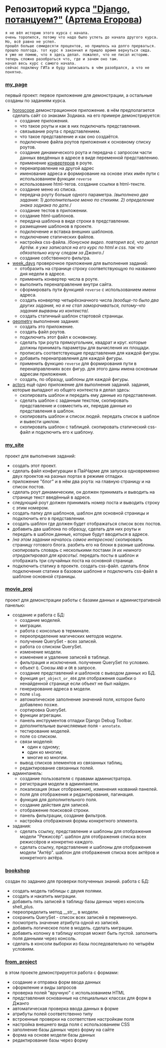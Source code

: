 # Репозиторий курса ["Django, потанцуем?"](https://stepik.org/course/114288/info) ([Артема Егорова](https://stepik.org/users/4877629/teach))

    я не вёл историю этого курса с начала. 
    очень торопился, потому что надо было успеть до начала другого курса. 
    Но, всё равно не успел. 
    прошёл больше семидесяти процентов, но пришлось на долго прерваться. 
    прошло полгода. тот курс я закончил и пришло время вернуться сюда.
    я уже не помню, что я здесь делал. пожалел, что не писал историю. 
    теперь сложно разобраться что, где и зачем оно там. 
    начал весь курс с самого начала. 
    сейчас подключу ГИТа и буду записывать в чём разобрался, а что не понятно.

### [my_page](my_page)
первый проект: первое приложение для демонстрации, а остальные созданы по заданиям курса.
- [horoscope](my_page%2Fhoroscope) демонстрационное приложение. в нём предполагается сделать сайт со знаками Зодиака. 
на его примере демонстрируется:
  - создание приложения.
  - что такое роуты и как в них подключать представления.
  - связывание роута с представлением. 
  - что такое представление и как оно создаётся. 
  - подключение файла роутов приложения к основному списку роутов.
  - создание динамического роута и передача с запросом части данных введённых в адресе в виде переменной представлению.
  - применение [конвертеров](https://docs.djangoproject.com/en/5.1/topics/http/urls/#path-converters) в роуте.
  - перенаправление на другой адрес
  - именование адреса и формирование на основе этих имён пути с использованием функции `reverse`
  - использование html-тегов. создание ссылки в html-тексте.
  - создание меню из списка.
  - передача роуту больше одного параметра. /_выполнено два задания: 1) дополнительное меню по стихиям. 2) определение 
знака зодиака по дате._/
  - создание тестов в приложении.
  - создание html-шаблонов.
  - передача шаблона в виде строки в представлении.
  - размещение шаблонов в проекте.
  - подключение и вставка внешних шаблонов.
  - подключение статических файлов.
  - настройка css-файла. /_бонусное видео. повторил всё, что делал Артём. я уже записался на его курс по html и css. так 
что обязательно изучу следом за Джанго._/
  - создание собственного фильтра.
- [week_days](my_page%2Fweek_days) проверочное приложение для выполнения заданий:
  - отобразить на странице строку соответствующую по названию дня недели в адресе.
  - применить конвертер числа в роуте.
  - выполнить перенаправление внутри сайта.
  - сформировать пути функцией `reverse` с использованием имени адреса.
  - создать конвертер четырёхзначного числа /_вообще-то было два других задания, но я не стал заморачиваться, потому-что
задания вырваны из контекста_/.
  - создать статичный шаблон стартовой страницы.
- [geometry](my_page%2Fgeometry) выполнение задания:
  - создать это приложение.
  - создать файл роутов.
  - подключить этот файл к основному.
  - сделать три роута прямоугольник, квадрат и круг. которые должны принимать параметры для вычисления их площади.
  - прописать соответствующие представления для каждой фигуры.
  - добавить перенаправления для каждой фигуры.
  - применить функцию `reverse` для формирования пути в перенаправлениях всех фигур. для этого даны имена основным 
адресам приложения.
  - создать, по образцу, шаблоны для каждой фигуры.
- [actors](my_page%2Factors) 
ещё одно приложение для выполнения заданий. задания, которые выпадают из общего контекста я делал здесь:
  - скопировать шаблон и передать ему данные из представления.
  - сделать шаблон с заданным текстом, скопировать представление и совместить их, передав данные из представления в 
шаблон.
  - скопировать шаблон и список людей. передать список в шаблон и вывести циклом.
  - скопировать шаблон с таблицей. скопировать статический css-файл и подключить его к шаблону.

### [my_site](my_site) 
проект для выполнения заданий:
- создать этот проект.
- сделать файл конфигурации в ПайЧарме для запуска одновременно двух проектов на разных портах в режиме отладки. 
- приложение "блог" и в нём два роута: на главную страницу и на список постов.
- сделать роут динамическим, он должен принимать и выводить на странице текст введённый в адресе.
- следующий роут должен принимать номер поста и выводить строку с этим номером.
- создать папку для шаблонов, шаблон для основной страницы и подключить его в представлении.
- создать шаблон где должен будет отображаться список всех постов.
- добавить два шаблона по образцу, сделать для них роуты и передать в шаблон данные, которые будут вводиться в адресе.
- /_на этом задании началось самое интересное_/ скопировать страницу готового блога. разбить его на блоки в 
разные шаблоны. скопировать словарь с несколькими постами /_я их немного отредактировал для красоты_/. передать посты 
в шаблон и отображать три случайных поста на основной странице.
- подключить статику в проекте. создать css-файл. сделать блок подключения статики в базовом шаблоне и подключить 
css-файл в шаблоне основной страницы.
### [movie_proj](movie_proj)
проект для демонстрации работы с базами данных и административной панелью:
- создание и работа с БД:
  - создание моделей.
  - миграции.
  - работа с консолью в терминале.
  - переопределение магических методов модели.
  - получение QuerySet - всех записей.
  - работа со списком QuerySet.
  - изменение модели.
  - изменение и удаление записей в таблице.
  - фильтрация и исключения. получение QuerySet по условию.
  - объект `Q`. Союзы `AND` и `OR` в запросе.
  - создание представлений и шаблонов с выводом данных из БД.
  - функция `get_object_or_404` для отображения ошибки о ненайденной странице если объект не был найден.
  - генерирование адреса в модели.
  - поле `slug`.
  - автоматическое заполнение значений поля, которое было добавлено позже.
  - сортировка QuerySet.
  - функции агрегации.
  - панель инструментов отладки Django Debug Toolbar.
  - дополнительные вычисляемые поля - `annotate`.
  - тестирование моделей.
  - поле со списком.
  - связи моделей:
    - один к одному;
    - один ко многим;
    - многие ко многим.
  - вывод списков элементов из связанных таблиц.
  - редактирование связанных полей.
- админпанель:
  - создание пользователя с правами администратора.
  - регистрация модели в админпанели.
  - локализация (язык отображения), изменения названий панелей.
  - поля для отображения и редактирования, пагинация.
  - функция для дополнительного поля.
  - создание действия для записей.
  - отображение поисковой строки.
  - панель фильтрации, создание фильтров.
  - настройка отображения формы конкретного элемента.
- задания:
  - сделать ссылку, представление и шаблоны для отображения модели "Режиссёр". шаблон для отображения списка всех 
режиссёров и конкретно каждого.
  - сделать ссылку, представление и шаблоны для отображения модели "Актёр". шаблон для отображения списка всех актёров 
и конкретного актёра.
### [bookshop](bookshop)
создан по заданию для проверки полученных знаний. работа с БД:
- создать модель таблицы с двумя полями.
- создать и накатить миграции.
- добавить пять записей в таблицу базы данных через консоль shell_plus.
- переопределить метод \_\_str__ в модели.
- сохранить QuerySet - список всех записей в переменную.
- посмотреть значение атрибута одной из записей.
- добавить логическое поле в модель. сделать миграции.
- добавить колонку в таблицу которая может быть пустой. заполнить поля данными через консоль.
- сделать в консоли выборки из базы последовательно по четырём условиям.
### [from_project](from_project)
в этом проекте демонстрируется работа с формами:
  - создание и отправка форм ввода данных
  - оформление и виды запросов
  - проверка полей "вручную" с использованием HTML
  - представления основанные на специальных классах для форм в Джанго
  - автоматическая проверка ввода данных в форме
  - атрибуты полей соответственно типу
  - встроенные проверки на соответствие настройкам поля
  - настройка внешнего вида поля с использованием CSS
  - заполнение базы данных через форму на сайте
  - форма на основе модели базы данных
  - редактирование базы через форму